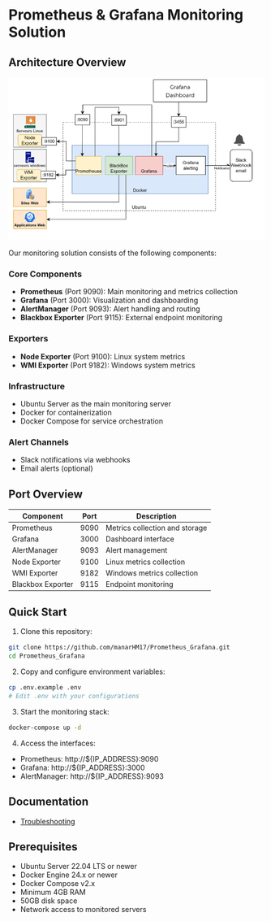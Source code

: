 # Prometheus & Grafana Monitoring Solution

## Architecture Overview

![Architecture Diagram](docs/images/architecture.png)

Our monitoring solution consists of the following components:

### Core Components
- **Prometheus** (Port 9090): Main monitoring and metrics collection
- **Grafana** (Port 3000): Visualization and dashboarding
- **AlertManager** (Port 9093): Alert handling and routing
- **Blackbox Exporter** (Port 9115): External endpoint monitoring

### Exporters
- **Node Exporter** (Port 9100): Linux system metrics
- **WMI Exporter** (Port 9182): Windows system metrics

### Infrastructure
- Ubuntu Server as the main monitoring server
- Docker for containerization
- Docker Compose for service orchestration

### Alert Channels
- Slack notifications via webhooks
- Email alerts (optional)

## Port Overview
| Component | Port | Description |
|-----------|------|-------------|
| Prometheus | 9090 | Metrics collection and storage |
| Grafana | 3000 | Dashboard interface |
| AlertManager | 9093 | Alert management |
| Node Exporter | 9100 | Linux metrics collection |
| WMI Exporter | 9182 | Windows metrics collection |
| Blackbox Exporter | 9115 | Endpoint monitoring |

## Quick Start

1. Clone this repository:
```bash
git clone https://github.com/manarHM17/Prometheus_Grafana.git
cd Prometheus_Grafana
```

2. Copy and configure environment variables:
```bash
cp .env.example .env
# Edit .env with your configurations
```

3. Start the monitoring stack:
```bash
docker-compose up -d
```

4. Access the interfaces:
- Prometheus: http://${IP_ADDRESS}:9090
- Grafana: http://${IP_ADDRESS}:3000
- AlertManager: http://${IP_ADDRESS}:9093

## Documentation


- [Troubleshooting](docs/TROUBLESHOOTING.md)

## Prerequisites

- Ubuntu Server 22.04 LTS or newer
- Docker Engine 24.x or newer
- Docker Compose v2.x
- Minimum 4GB RAM
- 50GB disk space
- Network access to monitored servers

